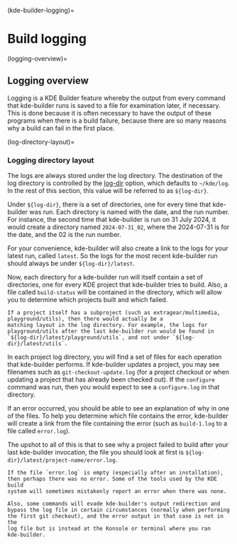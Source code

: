 (kde-builder-logging)=
# Build logging

(logging-overview)=
## Logging overview

Logging is a KDE Builder feature whereby the output from every command
that kde-builder runs is saved to a file for examination later, if
necessary. This is done because it is often necessary to have the output
of these programs when there is a build failure, because there are so
many reasons why a build can fail in the first place.

(log-directory-layout)=
### Logging directory layout

The logs are always stored under the log directory. The destination of
the log directory is controlled by the [log-dir](#conf-log-dir) option,
which defaults to `~/kde/log`. In the rest of this section, this value will be referred to as `${log-dir}`.

Under `${log-dir}`, there is a set of directories, one for every time that
kde-builder was run. Each directory is named with the date, and the run
number. For instance, the second time that kde-builder is run on
31 July 2024, it would create a directory named `2024-07-31_02`, where the
2024-07-31 is for the date, and the 02 is the run number.

For your convenience, kde-builder will also create a link to the logs
for your latest run, called `latest`. So the logs for the most recent
kde-builder run should always be under `${log-dir}/latest`.

Now, each directory for a kde-builder run will itself contain a set of
directories, one for every KDE project that kde-builder tries to build.
Also, a file called `build-status` will be contained in the directory,
which will allow you to determine which projects built and which failed.

```{note}
If a project itself has a subproject (such as extragear/multimedia,
playground/utils), then there would actually be a
matching layout in the log directory. For example, the logs for
playground/utils after the last kde-builder run would be found in
`${log-dir}/latest/playground/utils`, and not under `${log-dir}/latest/utils`.
```

In each project log directory, you will find a set of files for each
operation that kde-builder performs. If kde-builder updates a project,
you may see filenames such as `git-checkout-update.log` (for a project
checkout or when updating a project that has already been checked out).
If the `configure` command was run, then you would expect to see a
`configure.log` in that directory.

If an error occurred, you should be able to see an explanation of why in
one of the files. To help you determine which file contains the error,
kde-builder will create a link from the file containing the error (such
as `build-1.log` to a file called `error.log`).

The upshot to all of this is that to see why a project failed to build
after your last kde-builder invocation, the file you should look at first is
`${log-dir}/latest/project-name/error.log`.

```{tip}
If the file `error.log` is empty (especially after an installation),
then perhaps there was no error. Some of the tools used by the KDE build
system will sometimes mistakenly report an error when there was none.

Also, some commands will evade kde-builder's output redirection and
bypass the log file in certain circumstances (normally when performing
the first git checkout), and the error output in that case is not in the
log file but is instead at the Konsole or terminal where you ran
kde-builder.
```
